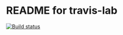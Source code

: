 # README for travis-lab

[![Build status](https://travis-ci.org/anothersaddeveloper/travis-lab.svg?master)](https://travis-ci.org/anothersaddeveloper)
